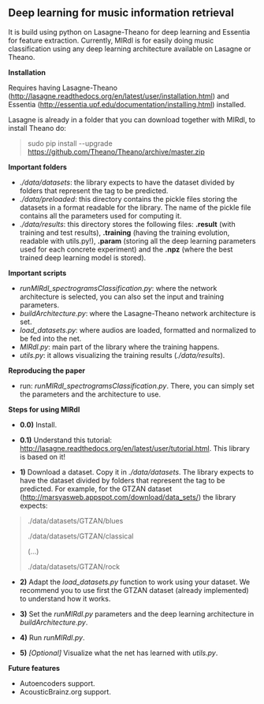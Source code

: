 Deep learning for music information retrieval
-----------------------------
It is build using python on Lasagne-Theano for deep learning and Essentia for feature extraction.
Currently, MIRdl is for easily doing music classification using any deep learning architecture available on Lasagne or Theano.

**Installation**
 
Requires having Lasagne-Theano (http://lasagne.readthedocs.org/en/latest/user/installation.html) and Essentia (http://essentia.upf.edu/documentation/installing.html) installed.

Lasagne is already in a folder that you can download together with MIRdl, to install Theano do: 
> sudo pip install --upgrade https://github.com/Theano/Theano/archive/master.zip

**Important folders**
- *./data/datasets*: the library expects to have the dataset divided by folders that represent the tag to be predicted. 
- *./data/preloaded*: this directory contains the pickle files storing the datasets in a format readable for the library. The name of the pickle file contains all the parameters used for computing it.
- *./data/results*: this directory stores the following files: **.result** (with training and test results), **.training** (having the training evolution, readable with utils.py!), **.param** (storing all the deep learning parameters used for each concrete experiment) and the **.npz** (where the best trained deep learning model is stored).
 
**Important scripts**
- *runMIRdl_spectrogramsClassification.py*: where the network architecture is selected, you can also set the input and training parameters.
- *buildArchitecture.py*: where the Lasagne-Theano network architecture is set.
- *load_datasets.py*: where audios are loaded, formatted and normalized to be fed into the net. 
- *MIRdl.py*: main part of the library where the training happens.
- *utils.py*: it allows visualizing the training results (*./data/results*).

**Reproducing the paper**
- run: *runMIRdl_spectrogramsClassification.py*. There, you can simply set the parameters and the architecture to use.

**Steps for using MIRdl**
- **0.0)** Install.

- **0.1)** Understand this tutorial: http://lasagne.readthedocs.org/en/latest/user/tutorial.html. This library is based on it!

- **1)** Download a dataset. Copy it in *./data/datasets*. The library expects to have the dataset divided by folders that represent the tag to be predicted. 
For example, for the GTZAN dataset (http://marsyasweb.appspot.com/download/data_sets/) the library expects:
>./data/datasets/GTZAN/blues
>
>./data/datasets/GTZAN/classical
>
> (...)
>
>./data/datasets/GTZAN/rock
- **2)** Adapt the *load_datasets.py* function to work using your dataset. We recommend you to use first the GTZAN dataset (already implemented) to understand how it works.

- **3)** Set the *runMIRdl.py* parameters and the deep learning architecture in *buildArchitecture.py*.

- **4)** Run *runMIRdl.py*.

- **5)** *[Optional]* Visualize what the net has learned with *utils.py*.  

**Future features**
- Autoencoders support.
- AcousticBrainz.org support.



